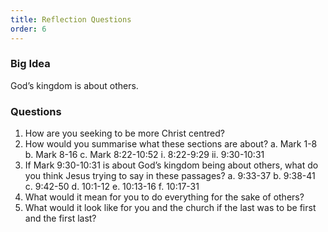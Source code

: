 ```yaml
---
title: Reflection Questions
order: 6
---
```


### Big Idea 
God’s kingdom is about others. 


### Questions 
1.   How are you seeking to be more Christ centred? 
2.   How would you summarise what these sections are about?
  a.   Mark 1-8 
  b.   Mark 8-16 
  c.   Mark 8:22-10:52
    i.     8:22-9:29
    ii.     9:30-10:31
3.   If Mark 9:30-10:31 is about God’s kingdom being about others, what do you think Jesus trying to say in these passages? 
a.   9:33-37
b.   9:38-41  
c.   9:42-50
d.   10:1-12
e.   10:13-16
f.   10:17-31
4.   What would it mean for you to do everything for the sake of others? 
5.   What would it look like for you and the church if the last was to be first and the first last? 
